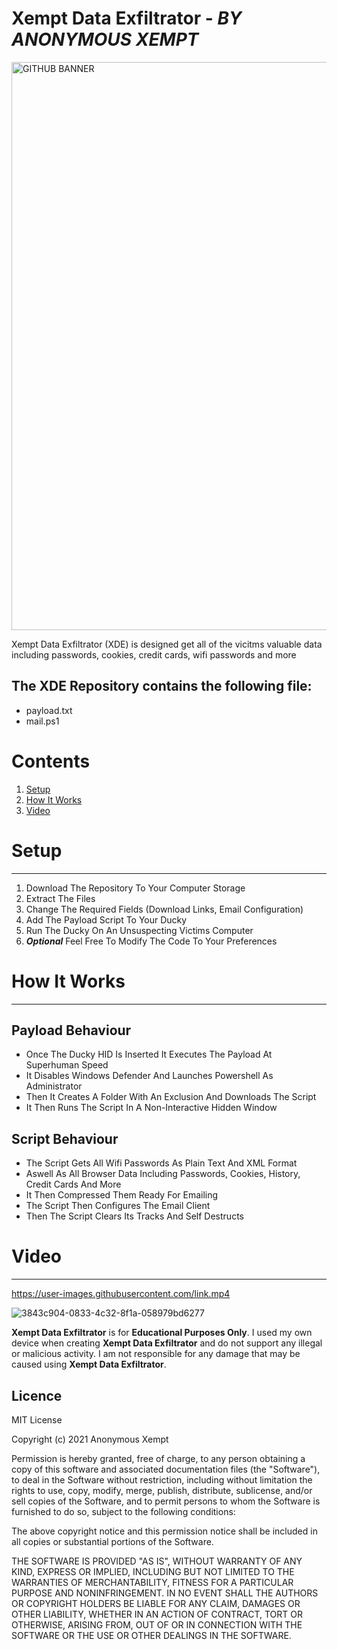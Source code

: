 # **Xempt Data Exfiltrator**  - *BY ANONYMOUS XEMPT*

<img width="909" alt="GITHUB BANNER" src="https://user-images.githubusercontent.com/82794434/117269730-b0891280-ae97-11eb-9c66-ac0a8ee67340.PNG">

Xempt Data Exfiltrator (XDE) is designed get all of the vicitms valuable data including passwords, cookies, credit cards, wifi passwords and more


## **The XDE Repository contains the following file:**
 
- payload.txt
- mail.ps1

# **Contents**
 1. [Setup](https://github.com/AnonymousXempt/XDE#Setup)
 2. [How It Works](https://github.com/AnonymousXempt/XDE#How-It-Works)
 3. [Video](https://github.com/AnonymousXempt/XDE#Video)

# **Setup**
-------------------
1.  Download The Repository To Your Computer Storage
2.  Extract The Files
3.  Change The Required Fields (Download Links, Email Configuration)
4.  Add The Payload Script To Your Ducky
5.  Run The Ducky On An Unsuspecting Victims Computer
6. ***Optional*** Feel Free To Modify The Code To Your Preferences 


# **How It Works**
-------------------
## Payload Behaviour
- Once The Ducky HID Is Inserted It Executes The Payload At Superhuman Speed
- It Disables Windows Defender And Launches Powershell As Administrator
- Then It Creates A Folder With An Exclusion And Downloads The Script
- It Then Runs The Script In A Non-Interactive Hidden Window

## Script Behaviour
- The Script Gets All Wifi Passwords As Plain Text And XML Format
- Aswell As All Browser Data Including Passwords, Cookies, History, Credit Cards And More
- It Then Compressed Them Ready For Emailing
- The Script Then Configures The Email Client
- Then The Script Clears Its Tracks And Self Destructs   

# **Video**
-------------------

https://user-images.githubusercontent.com/link.mp4


![3843c904-0833-4c32-8f1a-058979bd6277](https://user-images.githubusercontent.com/82794434/119254694-f31c5000-bbf6-11eb-9982-e5115d2b0052.jpeg)

**Xempt Data Exfiltrator** is for **Educational Purposes Only**. I used my own device when creating **Xempt Data Exfiltrator** and do not support any illegal or malicious activity. I am not responsible for any damage that may be caused using **Xempt Data Exfiltrator**.


## Licence
MIT License

Copyright (c) 2021 Anonymous Xempt

Permission is hereby granted, free of charge, to any person obtaining a copy
of this software and associated documentation files (the "Software"), to deal
in the Software without restriction, including without limitation the rights
to use, copy, modify, merge, publish, distribute, sublicense, and/or sell
copies of the Software, and to permit persons to whom the Software is
furnished to do so, subject to the following conditions:

The above copyright notice and this permission notice shall be included in all
copies or substantial portions of the Software.

THE SOFTWARE IS PROVIDED "AS IS", WITHOUT WARRANTY OF ANY KIND, EXPRESS OR
IMPLIED, INCLUDING BUT NOT LIMITED TO THE WARRANTIES OF MERCHANTABILITY,
FITNESS FOR A PARTICULAR PURPOSE AND NONINFRINGEMENT. IN NO EVENT SHALL THE
AUTHORS OR COPYRIGHT HOLDERS BE LIABLE FOR ANY CLAIM, DAMAGES OR OTHER
LIABILITY, WHETHER IN AN ACTION OF CONTRACT, TORT OR OTHERWISE, ARISING FROM,
OUT OF OR IN CONNECTION WITH THE SOFTWARE OR THE USE OR OTHER DEALINGS IN THE
SOFTWARE.
